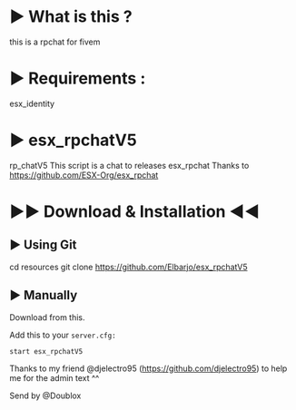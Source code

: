 # ► What is this ?

this is a rpchat for fivem

# ► Requirements :

esx_identity

# ► esx_rpchatV5

rp_chatV5 This script is a chat to releases esx_rpchat   Thanks  to https://github.com/ESX-Org/esx_rpchat

# ►► Download & Installation ◄◄

## ► Using Git

cd resources
git clone https://github.com/Elbarjo/esx_rpchatV5

## ► Manually

Download from this.

Add this to your ```server.cfg:```

```start esx_rpchatV5```


Thanks to my friend @djelectro95 (https://github.com/djelectro95) to help me for the admin text ^^

Send by @Doublox
